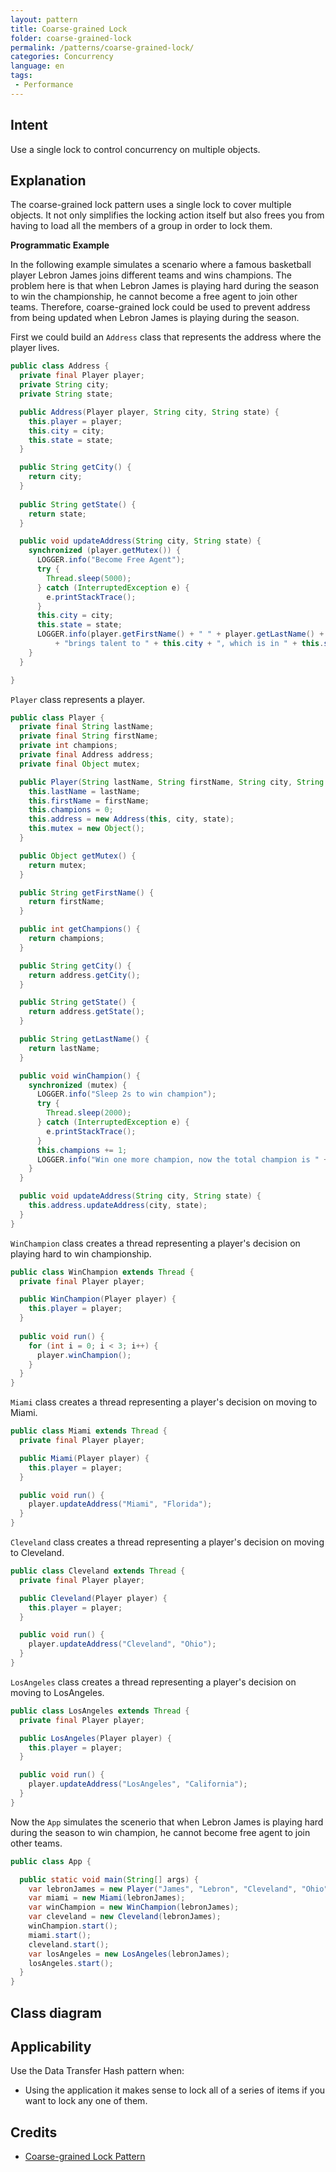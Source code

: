 ```yaml
---
layout: pattern
title: Coarse-grained Lock
folder: coarse-grained-lock
permalink: /patterns/coarse-grained-lock/
categories: Concurrency
language: en
tags:
 - Performance
---
```


## Intent

Use a single lock to control concurrency on multiple objects.

## Explanation

The coarse-grained lock pattern uses a single lock to cover multiple objects. It not only simplifies the locking action itself but also frees you from having to load all the members of a group in order to lock them.

**Programmatic Example**

In the following example simulates a scenario where a famous basketball
player Lebron James joins different teams and wins champions. The problem here is that
when Lebron James is playing hard during the season to win the championship, he cannot
become a free agent to join other teams. Therefore, coarse-grained lock could be used
to prevent address from being updated when Lebron James is playing during the season.

First we could build an `Address` class that represents the address where the player lives.
```java
public class Address {
  private final Player player;
  private String city;
  private String state;

  public Address(Player player, String city, String state) {
    this.player = player;
    this.city = city;
    this.state = state;
  }

  public String getCity() {
    return city;
  }
  
  public String getState() {
    return state;
  }

  public void updateAddress(String city, String state) {
    synchronized (player.getMutex()) {
      LOGGER.info("Become Free Agent");
      try {
        Thread.sleep(5000);
      } catch (InterruptedException e) {
        e.printStackTrace();
      }
      this.city = city;
      this.state = state;
      LOGGER.info(player.getFirstName() + " " + player.getLastName() + " "
          + "brings talent to " + this.city + ", which is in " + this.state);
    }
  }

}
```

`Player` class represents a player.

```java
public class Player {
  private final String lastName;
  private final String firstName;
  private int champions;
  private final Address address;
  private final Object mutex;

  public Player(String lastName, String firstName, String city, String state) {
    this.lastName = lastName;
    this.firstName = firstName;
    this.champions = 0;
    this.address = new Address(this, city, state);
    this.mutex = new Object();
  }

  public Object getMutex() {
    return mutex;
  }

  public String getFirstName() {
    return firstName;
  }

  public int getChampions() {
    return champions;
  }

  public String getCity() {
    return address.getCity();
  }

  public String getState() {
    return address.getState();
  }

  public String getLastName() {
    return lastName;
  }

  public void winChampion() {
    synchronized (mutex) {
      LOGGER.info("Sleep 2s to win champion");
      try {
        Thread.sleep(2000);
      } catch (InterruptedException e) {
        e.printStackTrace();
      }
      this.champions += 1;
      LOGGER.info("Win one more champion, now the total champion is " + this.champions);
    }
  }

  public void updateAddress(String city, String state) {
    this.address.updateAddress(city, state);
  }
}
```

`WinChampion` class creates a thread representing a player's decision on playing hard to win championship.

```java
public class WinChampion extends Thread {
  private final Player player;

  public WinChampion(Player player) {
    this.player = player;
  }
  
  public void run() {
    for (int i = 0; i < 3; i++) {
      player.winChampion();
    }
  }
}
```

`Miami` class creates a thread representing a player's decision on moving to Miami.
```java
public class Miami extends Thread {
  private final Player player;

  public Miami(Player player) {
    this.player = player;
  }

  public void run() {
    player.updateAddress("Miami", "Florida");
  }
}
```


`Cleveland` class creates a thread representing a player's decision on moving to Cleveland.
```java
public class Cleveland extends Thread {
  private final Player player;

  public Cleveland(Player player) {
    this.player = player;
  }

  public void run() {
    player.updateAddress("Cleveland", "Ohio");
  }
}
```

`LosAngeles` class creates a thread representing a player's decision on moving to LosAngeles.
```java
public class LosAngeles extends Thread {
  private final Player player;

  public LosAngeles(Player player) {
    this.player = player;
  }

  public void run() {
    player.updateAddress("LosAngeles", "California");
  }
}
```

Now the `App` simulates the scenerio that when Lebron James is playing hard during the season to win champion, he cannot become free agent to join other teams.

```java
public class App {

  public static void main(String[] args) {
    var lebronJames = new Player("James", "Lebron", "Cleveland", "Ohio");
    var miami = new Miami(lebronJames);
    var winChampion = new WinChampion(lebronJames);
    var cleveland = new Cleveland(lebronJames);
    winChampion.start();
    miami.start();
    cleveland.start();
    var losAngeles = new LosAngeles(lebronJames);
    losAngeles.start();
  }
}
```

## Class diagram



## Applicability

Use the Data Transfer Hash pattern when:

* Using the application it makes sense to lock all of a series of items if you want to lock any one of them.

## Credits

* [Coarse-grained Lock Pattern](https://www.youtube.com/watch?v=-35OPiQwd8k)
